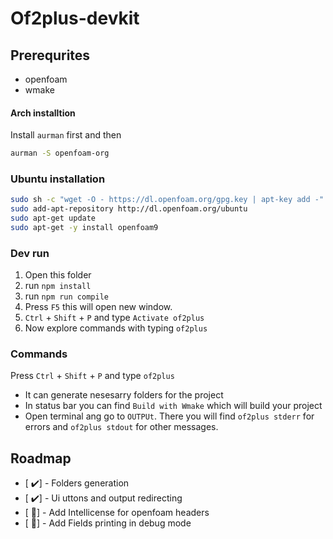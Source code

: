 # Of2plus-devkit


## Prerequrites
- openfoam
- wmake

#### Arch installtion
Install `aurman` first and then
```bash
aurman -S openfoam-org
```

### Ubuntu installation
```bash
sudo sh -c "wget -O - https://dl.openfoam.org/gpg.key | apt-key add -"
sudo add-apt-repository http://dl.openfoam.org/ubuntu
sudo apt-get update
sudo apt-get -y install openfoam9

```
### Dev run

1. Open this folder
2. run `npm install`
3. run `npm run compile`
4. Press `F5` this will open new window.
5. `Ctrl` + `Shift` + `P` and type `Activate of2plus`
6. Now explore commands with typing `of2plus`
### Commands
Press `Ctrl` + `Shift` + `P` and type `of2plus`
- It can generate nesesarry folders for the project
- In status bar you can find `Build with Wmake` which will build your project
- Open terminal ang go to `OUTPUt`. There you will find `of2plus stderr` for errors and `of2plus stdout` for other messages.


## Roadmap
- [ ✔️] - Folders generation
- [ ✔️] - Ui uttons and output redirecting
- [ 🔴] - Add Intellicense for openfoam headers
- [ 🔴] - Add Fields printing in debug mode